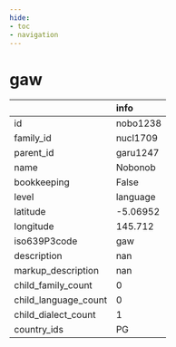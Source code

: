 ```yaml
---
hide:
- toc
- navigation
---
```

# gaw
|                      | info     |
|:---------------------|:---------|
| id                   | nobo1238 |
| family_id            | nucl1709 |
| parent_id            | garu1247 |
| name                 | Nobonob  |
| bookkeeping          | False    |
| level                | language |
| latitude             | -5.06952 |
| longitude            | 145.712  |
| iso639P3code         | gaw      |
| description          | nan      |
| markup_description   | nan      |
| child_family_count   | 0        |
| child_language_count | 0        |
| child_dialect_count  | 1        |
| country_ids          | PG       |